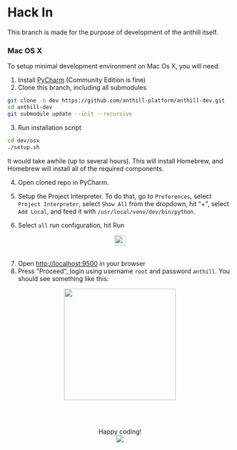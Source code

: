 
# Hack In

This branch is made for the purpose of development of the anthill itself.

### Mac OS X

To setup minimal development environment on Mac Os X, you will need:

1. Install [PyCharm](https://www.jetbrains.com/pycharm/download) (Community Edition is fine)
2. Clone this branch, including all submodules

```bash
git clone -b dev https://github.com/anthill-platform/anthill-dev.git
cd anthill-dev
git submodule update --init --recursive
```
3. Run installation script
```bash
cd dev/osx
./setup.sh
```

It would take awhile (up to several hours). This will install Homebrew, and Homebrew will install all of the 
required components.

4. Open cloned repo in PyCharm. 

5. Setup the Project Interpreter. To do that, go to `Preferences`, select `Project Interpreter`, select `Show All` from the dropdown,
hit "+", select `Add Local`, and feed it with `/usr/local/venv/dev/bin/python`.

6. Select `all` run configuration, hit Run

<div align="center">
<img src="https://user-images.githubusercontent.com/1666014/32844921-379a61a6-ca2c-11e7-8640-3a4403a30187.png" height="24">
</div>
<br>

7. Open [http://localhost:9500](http://localhost:9500) in your browser
8. Press "Proceed", login using username `root` and password `anthill`. You should see something like this:

<div align="center">
<a href="https://user-images.githubusercontent.com/1666014/32834423-3b24fef6-ca0b-11e7-8276-240d3ccb6ce8.png"><img src="https://user-images.githubusercontent.com/1666014/32834374-0ba5b288-ca0b-11e7-8f2a-0d6729f76a60.png" width="250"></a>
</div>

<br><br>
<div align="center">
Happy coding!<br>
<img src="https://user-images.githubusercontent.com/1666014/32833678-417e7866-ca08-11e7-993c-72eacab0fbee.gif">
</div>
